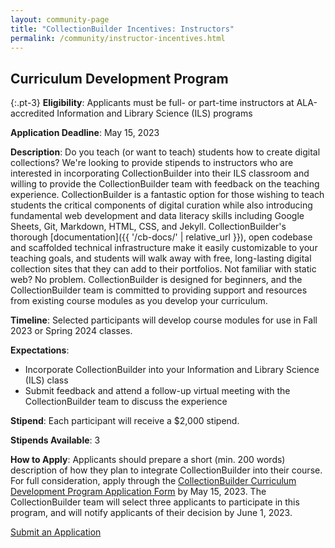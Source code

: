 ```yaml
---
layout: community-page
title: "CollectionBuilder Incentives: Instructors"
permalink: /community/instructor-incentives.html
---
```


## Curriculum Development Program

{:.pt-3}
**Eligibility**: Applicants must be full- or part-time instructors at ALA-accredited Information and Library Science (ILS) programs

**Application Deadline**: May 15, 2023

**Description**: Do you teach (or want to teach) students how to create digital collections? We're looking to provide stipends to instructors who are interested in incorporating CollectionBuilder into their ILS classroom and willing to provide the CollectionBuilder team with feedback on the teaching experience. CollectionBuilder is a fantastic option for those wishing to teach students the critical components of digital curation while also introducing fundamental web development and data literacy skills including Google Sheets, Git, Markdown, HTML, CSS, and Jekyll. CollectionBuilder's thorough [documentation]({{ '/cb-docs/' | relative_url }}), open codebase and scaffolded technical infrastructure make it easily customizable to your teaching goals, and students will walk away with free, long-lasting digital collection sites that they can add to their portfolios. Not familiar with static web? No problem. CollectionBuilder is designed for beginners, and the CollectionBuilder team is committed to providing support and resources from existing course modules as you develop your curriculum.

**Timeline**: Selected participants will develop course modules for use in Fall 2023 or Spring 2024 classes.

**Expectations**:
- Incorporate CollectionBuilder into your Information and Library Science (ILS) class
- Submit feedback and attend a follow-up virtual meeting with the CollectionBuilder team to discuss the experience

**Stipend**: Each participant will receive a $2,000 stipend.

**Stipends Available**: 3

**How to Apply**: Applicants should prepare a short (min. 200 words) description of how they plan to integrate CollectionBuilder into their course. For full consideration, apply through the [CollectionBuilder Curriculum Development Program Application Form](#) by May 15, 2023. The CollectionBuilder team will select three applicants to participate in this program, and will notify applicants of their decision by June 1, 2023. 

<div class="text-center">
    <a href="#" class="btn btn-info btn-lg mt-2 mb-5 mx-1"><span class="fas fa-edit"></span> Submit an Application</a>
</div>